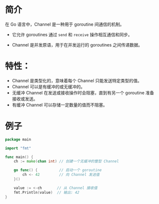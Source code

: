 # 简介

在 Go 语言中，Channel 是一种用于 goroutine 间通信的机制。

- 它允许 goroutines 通过 `send` 和 `receive` 操作相互通信和同步。

- Channel 是并发原语，用于在并发运行的 goroutines 之间传递数据。

# 特性：

- Channel 是类型化的，意味着每个 Channel 只能发送特定类型的值。
- Channel 可以是有缓冲的或无缓冲的。
- 无缓冲 Channel 在发送或接收操作时会阻塞，直到有另一个 goroutine 准备接收或发送。
- 有缓冲 Channel 可以存储一定数量的值而不阻塞。

# 例子

```go
package main

import "fmt"

func main() {
    ch := make(chan int) // 创建一个无缓冲的整型 Channel

    go func() {          // 启动一个 goroutine
        ch <- 42         // 向 Channel 发送值
    }()

    value := <-ch       // 从 Channel 接收值
    fmt.Println(value)  // 输出: 42
}
```

